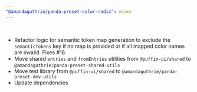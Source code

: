 ```yaml
---
"@amandaguthrie/panda-preset-color-radix": minor
---
```

<br />

- Refactor logic for semantic token map generation to exclude the `semanticTokens` key if no map is provided or if all mapped color names are invalid. Fixes #16
- Move shared `entries` and `fromEntries` utilities from `@puffin-ui/shared`
  to `@amandaguthrie/panda-preset-shared-utils`
- Move test library from `@puffin-ui/shared` to `@amandaguthrie/panda-preset-dev-utils`
- Update dependencies
